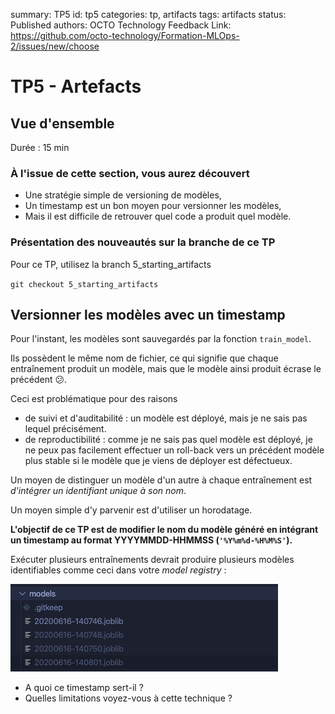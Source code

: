 summary: TP5
id: tp5
categories: tp, artifacts
tags: artifacts
status: Published
authors: OCTO Technology
Feedback Link: https://github.com/octo-technology/Formation-MLOps-2/issues/new/choose

# TP5 - Artefacts

## Vue d'ensemble
Durée : 15 min

### À l'issue de cette section, vous aurez découvert

- Une stratégie simple de versioning de modèles,
- Un timestamp est un bon moyen pour versionner les modèles,
- Mais il est difficile de retrouver quel code a produit quel modèle.

### Présentation des nouveautés sur la branche de ce TP

Pour ce TP, utilisez la branch 5_starting_artifacts

`git checkout 5_starting_artifacts`

## Versionner les modèles avec un timestamp

Pour l'instant, les modèles sont sauvegardés par la fonction `train_model`.

Ils possèdent le même nom de fichier, ce qui signifie que chaque entraînement produit un modèle, mais que le modèle ainsi produit écrase le précédent 😕.

Ceci est problématique pour des raisons

- de suivi et d'auditabilité : un modèle est déployé, mais je ne sais pas lequel précisément.
- de reproductibilité : comme je ne sais pas quel modèle est déployé, je ne peux pas facilement effectuer un roll-back vers un précédent modèle plus stable si le modèle que je viens de déployer est défectueux.

Un moyen de distinguer un modèle d'un autre à chaque entraînement est *d'intégrer un identifiant unique à son nom*.

Un moyen simple d'y parvenir est d'utiliser un horodatage.

**L'objectif de ce TP est de modifier le nom du modèle généré en intégrant un timestamp au format YYYYMMDD-HHMMSS (`'%Y%m%d-%H%M%S'`).**

Exécuter plusieurs entraînements devrait produire plusieurs modèles identifiables comme ceci dans votre *model registry* :

![model-registry](./docs/tp5/model-registry.png)

- A quoi ce timestamp sert-il ?
- Quelles limitations voyez-vous à cette technique ?
